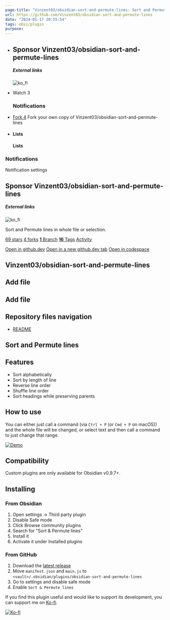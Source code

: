 ```yaml
---
page-title: "Vinzent03/obsidian-sort-and-permute-lines: Sort and Permute lines in whole file or selection."
url: https://github.com/Vinzent03/obsidian-sort-and-permute-lines
date: "2024-01-17 20:55:54"
tags: obsi/plugin
purpose:
---
```


-   ## Sponsor Vinzent03/obsidian-sort-and-permute-lines
    
    ##### External links
    
    ![ko_fi](https://github.githubassets.com/assets/ko_fi-53a60c17e75c.svg)
    
-   Watch 3
    
    ### Notifications
    
-   [Fork 4](https://github.com/Vinzent03/obsidian-sort-and-permute-lines/fork) Fork your own copy of Vinzent03/obsidian-sort-and-permute-lines
    
-   #### Lists
    
    #### Lists
    

### Notifications

Notification settings

## Sponsor Vinzent03/obsidian-sort-and-permute-lines

##### External links

![ko_fi](https://github.githubassets.com/assets/ko_fi-53a60c17e75c.svg)

Sort and Permute lines in whole file or selection.

[69 stars](https://github.com/Vinzent03/obsidian-sort-and-permute-lines/stargazers) [4 forks](https://github.com/Vinzent03/obsidian-sort-and-permute-lines/forks) [**1** Branch](https://github.com/Vinzent03/obsidian-sort-and-permute-lines/branches) [**16** Tags](https://github.com/Vinzent03/obsidian-sort-and-permute-lines/tags) [Activity](https://github.com/Vinzent03/obsidian-sort-and-permute-lines/activity)

[Open in github.dev](https://github.dev/) [Open in a new github.dev tab](https://github.dev/) [Open in codespace](https://github.com/codespaces/new/Vinzent03/obsidian-sort-and-permute-lines?resume=1)

## Vinzent03/obsidian-sort-and-permute-lines

## Add file

## Add file

## Repository files navigation

-   [README](https://github.com/Vinzent03/obsidian-sort-and-permute-lines#)

## Sort and Permute lines

## Features

-   Sort alphabetically
-   Sort by length of line
-   Reverse line order
-   Shuffle line order
-   Sort headings while preserving parents

## How to use

You can either just call a command (via `Ctrl + P` (or `Cmd + P` on macOS)) and the whole file will be changed, or select text and then call a command to just change that range.

[![Demo](https://raw.githubusercontent.com/Vinzent03/obsidian-sort-and-permute-lines/master/assets/example.gif)](https://raw.githubusercontent.com/Vinzent03/obsidian-sort-and-permute-lines/master/assets/example.gif)

## Compatibility

Custom plugins are only available for Obsidian v0.9.7+.

## Installing

### From Obsidian

1.  Open settings -> Third party plugin
2.  Disable Safe mode
3.  Click Browse community plugins
4.  Search for "Sort & Permute lines"
5.  Install it
6.  Activate it under Installed plugins

### From GitHub

1.  Download the [latest release](https://github.com/Vinzent03/obsidian-sort-and-permute-lines/releases/latest)
2.  Move `manifest.json` and `main.js` to `<vault>/.obsidian/plugins/obsidian-sort-and-permute-lines`
3.  Go to settings and disable safe mode
4.  Enable `Sort & Permute lines`

If you find this plugin useful and would like to support its development, you can support me on [Ko-fi](https://ko-fi.com/Vinzent).

[![Ko-fi](https://camo.githubusercontent.com/ce32b4940b9ebf361cfd346ba0582815846406854cd2f701c11a85cb21eaa939/68747470733a2f2f6b6f2d66692e636f6d2f696d672f676974687562627574746f6e5f736d2e737667)](https://ko-fi.com/F1F195IQ5)